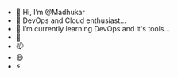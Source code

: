 - 👋 Hi, I’m @Madhukar
- 👀 DevOps and Cloud enthusiast...
- 🌱 I’m currently learning DevOps and it's tools...
- 💞️ 
- 📫 
- 😄 
- ⚡ 

<!---
iammadhukar177/iammadhukar177 is a ✨ special ✨ repository because its `README.md` (this file) appears on your GitHub profile.
You can click the Preview link to take a look at your changes.
--->
